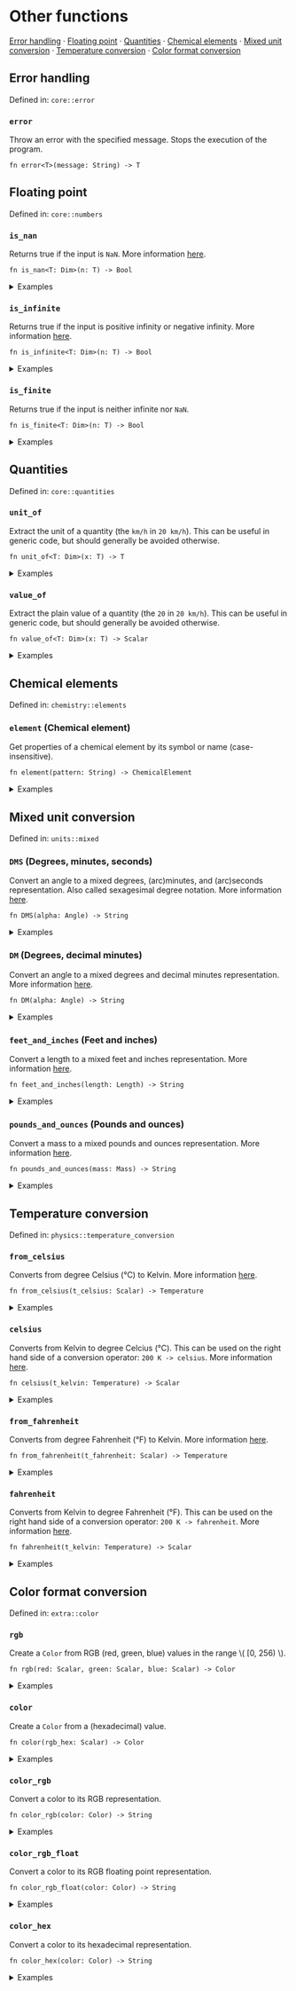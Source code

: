 # Other functions

[Error handling](#error-handling) · [Floating point](#floating-point) · [Quantities](#quantities) · [Chemical elements](#chemical-elements) · [Mixed unit conversion](#mixed-unit-conversion) · [Temperature conversion](#temperature-conversion) · [Color format conversion](#color-format-conversion)

## Error handling

Defined in: `core::error`

### `error`
Throw an error with the specified message. Stops the execution of the program.

```nbt
fn error<T>(message: String) -> T
```

## Floating point

Defined in: `core::numbers`

### `is_nan`
Returns true if the input is `NaN`.
More information [here](https://doc.rust-lang.org/std/primitive.f64.html#method.is_nan).

```nbt
fn is_nan<T: Dim>(n: T) -> Bool
```

<details>
<summary>Examples</summary>

* <a href="https://numbat.dev/?q=is%5Fnan%2837%29"><i class="fa fa-play"></i> Run this example</a>

  ```nbt
    >>> is_nan(37)
    
      is_nan(37)
    
        = false    [Bool]
    
  ```
* <a href="https://numbat.dev/?q=is%5Fnan%28NaN%29"><i class="fa fa-play"></i> Run this example</a>

  ```nbt
    >>> is_nan(NaN)
    
      is_nan(NaN)
    
        = true    [Bool]
    
  ```
</details>

### `is_infinite`
Returns true if the input is positive infinity or negative infinity.
More information [here](https://doc.rust-lang.org/std/primitive.f64.html#method.is_infinite).

```nbt
fn is_infinite<T: Dim>(n: T) -> Bool
```

<details>
<summary>Examples</summary>

* <a href="https://numbat.dev/?q=is%5Finfinite%2837%29"><i class="fa fa-play"></i> Run this example</a>

  ```nbt
    >>> is_infinite(37)
    
      is_infinite(37)
    
        = false    [Bool]
    
  ```
* <a href="https://numbat.dev/?q=is%5Finfinite%28%2Dinf%29"><i class="fa fa-play"></i> Run this example</a>

  ```nbt
    >>> is_infinite(-inf)
    
      is_infinite(-inf)
    
        = true    [Bool]
    
  ```
</details>

### `is_finite`
Returns true if the input is neither infinite nor `NaN`.

```nbt
fn is_finite<T: Dim>(n: T) -> Bool
```

<details>
<summary>Examples</summary>

* <a href="https://numbat.dev/?q=is%5Ffinite%2837%29"><i class="fa fa-play"></i> Run this example</a>

  ```nbt
    >>> is_finite(37)
    
      is_finite(37)
    
        = true    [Bool]
    
  ```
* <a href="https://numbat.dev/?q=is%5Ffinite%28%2Dinf%29"><i class="fa fa-play"></i> Run this example</a>

  ```nbt
    >>> is_finite(-inf)
    
      is_finite(-inf)
    
        = false    [Bool]
    
  ```
</details>

## Quantities

Defined in: `core::quantities`

### `unit_of`
Extract the unit of a quantity (the `km/h` in `20 km/h`). This can be useful in generic code, but should generally be avoided otherwise.

```nbt
fn unit_of<T: Dim>(x: T) -> T
```

<details>
<summary>Examples</summary>

* <a href="https://numbat.dev/?q=unit%5Fof%2820%20km%2Fh%29"><i class="fa fa-play"></i> Run this example</a>

  ```nbt
    >>> unit_of(20 km/h)
    
      unit_of(20 kilometre / hour)
    
        = 1 km/h    [Velocity]
    
  ```
</details>

### `value_of`
Extract the plain value of a quantity (the `20` in `20 km/h`). This can be useful in generic code, but should generally be avoided otherwise.

```nbt
fn value_of<T: Dim>(x: T) -> Scalar
```

<details>
<summary>Examples</summary>

* <a href="https://numbat.dev/?q=value%5Fof%2820%20km%2Fh%29"><i class="fa fa-play"></i> Run this example</a>

  ```nbt
    >>> value_of(20 km/h)
    
      value_of(20 kilometre / hour)
    
        = 20
    
  ```
</details>

## Chemical elements

Defined in: `chemistry::elements`

### `element` (Chemical element)
Get properties of a chemical element by its symbol or name (case-insensitive).

```nbt
fn element(pattern: String) -> ChemicalElement
```

<details>
<summary>Examples</summary>

* Get the entire element struct for hydrogen.

  <a href="https://numbat.dev/?q=element%28%22H%22%29"><i class="fa fa-play"></i> Run this example</a>
  ```nbt
    >>> element("H")
    
      element("H")
    
        = ChemicalElement { symbol: "H", name: "Hydrogen", atomic_number: 1, group: 1, group_name: "Alkali metals", period: 1, melting_point: 13.99 K, boiling_point: 20.271 K, density: 0.00008988 g/cm³, electron_affinity: 0.754 eV, ionization_energy: 13.598 eV, vaporization_heat: 0.904 kJ/mol }    [ChemicalElement]
    
  ```
* Get the ionization energy of hydrogen.

  <a href="https://numbat.dev/?q=element%28%22hydrogen%22%29%2Eionization%5Fenergy"><i class="fa fa-play"></i> Run this example</a>
  ```nbt
    >>> element("hydrogen").ionization_energy
    
      element("hydrogen").ionization_energy
    
        = 13.598 eV    [Energy or Torque]
    
  ```
</details>

## Mixed unit conversion

Defined in: `units::mixed`

### `DMS` (Degrees, minutes, seconds)
Convert an angle to a mixed degrees, (arc)minutes, and (arc)seconds representation. Also called sexagesimal degree notation.
More information [here](https://en.wikipedia.org/wiki/Sexagesimal_degree).

```nbt
fn DMS(alpha: Angle) -> String
```

<details>
<summary>Examples</summary>

* <a href="https://numbat.dev/?q=DMS%2846%2E5858%C2%B0%29"><i class="fa fa-play"></i> Run this example</a>

  ```nbt
    >>> DMS(46.5858°)
    
      DMS(46.5858 degree)
    
        = "46° 35′ 9″"    [String]
    
  ```
</details>

### `DM` (Degrees, decimal minutes)
Convert an angle to a mixed degrees and decimal minutes representation.
More information [here](https://en.wikipedia.org/wiki/Decimal_degrees).

```nbt
fn DM(alpha: Angle) -> String
```

<details>
<summary>Examples</summary>

* <a href="https://numbat.dev/?q=DM%2846%2E5858%C2%B0%29"><i class="fa fa-play"></i> Run this example</a>

  ```nbt
    >>> DM(46.5858°)
    
      DM(46.5858 degree)
    
        = "46° 35.148′"    [String]
    
  ```
</details>

### `feet_and_inches` (Feet and inches)
Convert a length to a mixed feet and inches representation.
More information [here](https://en.wikipedia.org/wiki/Foot_(unit)).

```nbt
fn feet_and_inches(length: Length) -> String
```

<details>
<summary>Examples</summary>

* <a href="https://numbat.dev/?q=feet%5Fand%5Finches%28180cm%29"><i class="fa fa-play"></i> Run this example</a>

  ```nbt
    >>> feet_and_inches(180cm)
    
      feet_and_inches(180 centimetre)
    
        = "5 ft 10.8661 in"    [String]
    
  ```
</details>

### `pounds_and_ounces` (Pounds and ounces)
Convert a mass to a mixed pounds and ounces representation.
More information [here](https://en.wikipedia.org/wiki/Pound_(mass)).

```nbt
fn pounds_and_ounces(mass: Mass) -> String
```

<details>
<summary>Examples</summary>

* <a href="https://numbat.dev/?q=pounds%5Fand%5Founces%281kg%29"><i class="fa fa-play"></i> Run this example</a>

  ```nbt
    >>> pounds_and_ounces(1kg)
    
      pounds_and_ounces(1 kilogram)
    
        = "2 lb 3.27396 oz"    [String]
    
  ```
</details>

## Temperature conversion

Defined in: `physics::temperature_conversion`

### `from_celsius`
Converts from degree Celsius (°C) to Kelvin.
More information [here](https://en.wikipedia.org/wiki/Conversion_of_scales_of_temperature).

```nbt
fn from_celsius(t_celsius: Scalar) -> Temperature
```

<details>
<summary>Examples</summary>

* \\( 300 °C \\) in Kelvin.

  <a href="https://numbat.dev/?q=from%5Fcelsius%28300%29"><i class="fa fa-play"></i> Run this example</a>
  ```nbt
    >>> from_celsius(300)
    
      from_celsius(300)
    
        = 573.15 K    [Temperature]
    
  ```
</details>

### `celsius`
Converts from Kelvin to degree Celcius (°C). This can be used on the right hand side of a conversion operator: `200 K -> celsius`.
More information [here](https://en.wikipedia.org/wiki/Conversion_of_scales_of_temperature).

```nbt
fn celsius(t_kelvin: Temperature) -> Scalar
```

<details>
<summary>Examples</summary>

* \\( 300K \\) in degree Celsius.

  <a href="https://numbat.dev/?q=300K%20%2D%3E%20celsius"><i class="fa fa-play"></i> Run this example</a>
  ```nbt
    >>> 300K -> celsius
    
      celsius(300 kelvin)
    
        = 26.85
    
  ```
</details>

### `from_fahrenheit`
Converts from degree Fahrenheit (°F) to Kelvin.
More information [here](https://en.wikipedia.org/wiki/Conversion_of_scales_of_temperature).

```nbt
fn from_fahrenheit(t_fahrenheit: Scalar) -> Temperature
```

<details>
<summary>Examples</summary>

* \\( 300 °F \\) in Kelvin.

  <a href="https://numbat.dev/?q=from%5Ffahrenheit%28300%29"><i class="fa fa-play"></i> Run this example</a>
  ```nbt
    >>> from_fahrenheit(300)
    
      from_fahrenheit(300)
    
        = 422.039 K    [Temperature]
    
  ```
</details>

### `fahrenheit`
Converts from Kelvin to degree Fahrenheit (°F). This can be used on the right hand side of a conversion operator: `200 K -> fahrenheit`.
More information [here](https://en.wikipedia.org/wiki/Conversion_of_scales_of_temperature).

```nbt
fn fahrenheit(t_kelvin: Temperature) -> Scalar
```

<details>
<summary>Examples</summary>

* \\( 300K \\) in degree Fahrenheit.

  <a href="https://numbat.dev/?q=300K%20%2D%3E%20fahrenheit"><i class="fa fa-play"></i> Run this example</a>
  ```nbt
    >>> 300K -> fahrenheit
    
      fahrenheit(300 kelvin)
    
        = 80.33
    
  ```
</details>

## Color format conversion

Defined in: `extra::color`

### `rgb`
Create a `Color` from RGB (red, green, blue) values in the range \\( [0, 256) \\).

```nbt
fn rgb(red: Scalar, green: Scalar, blue: Scalar) -> Color
```

<details>
<summary>Examples</summary>

* <a href="https://numbat.dev/?q=use%20extra%3A%3Acolor%0Argb%28125%2C%20128%2C%20218%29"><i class="fa fa-play"></i> Run this example</a>

  ```nbt
    >>> rgb(125, 128, 218)
    
      rgb(125, 128, 218)
    
        = Color { red: 125, green: 128, blue: 218 }    [Color]
    
  ```
</details>

### `color`
Create a `Color` from a (hexadecimal) value.

```nbt
fn color(rgb_hex: Scalar) -> Color
```

<details>
<summary>Examples</summary>

* <a href="https://numbat.dev/?q=use%20extra%3A%3Acolor%0Acolor%280xff7700%29"><i class="fa fa-play"></i> Run this example</a>

  ```nbt
    >>> color(0xff7700)
    
      color(16_742_144)
    
        = Color { red: 255, green: 119, blue: 0 }    [Color]
    
  ```
</details>

### `color_rgb`
Convert a color to its RGB representation.

```nbt
fn color_rgb(color: Color) -> String
```

<details>
<summary>Examples</summary>

* <a href="https://numbat.dev/?q=use%20extra%3A%3Acolor%0Acyan%20%2D%3E%20color%5Frgb"><i class="fa fa-play"></i> Run this example</a>

  ```nbt
    >>> cyan -> color_rgb
    
      color_rgb(cyan)
    
        = "rgb(0, 255, 255)"    [String]
    
  ```
</details>

### `color_rgb_float`
Convert a color to its RGB floating point representation.

```nbt
fn color_rgb_float(color: Color) -> String
```

<details>
<summary>Examples</summary>

* <a href="https://numbat.dev/?q=use%20extra%3A%3Acolor%0Acyan%20%2D%3E%20color%5Frgb%5Ffloat"><i class="fa fa-play"></i> Run this example</a>

  ```nbt
    >>> cyan -> color_rgb_float
    
      color_rgb_float(cyan)
    
        = "rgb(0.000, 1.000, 1.000)"    [String]
    
  ```
</details>

### `color_hex`
Convert a color to its hexadecimal representation.

```nbt
fn color_hex(color: Color) -> String
```

<details>
<summary>Examples</summary>

* <a href="https://numbat.dev/?q=use%20extra%3A%3Acolor%0Argb%28225%2C%2036%2C%20143%29%20%2D%3E%20color%5Fhex"><i class="fa fa-play"></i> Run this example</a>

  ```nbt
    >>> rgb(225, 36, 143) -> color_hex
    
      color_hex(rgb(225, 36, 143))
    
        = "#e1248f"    [String]
    
  ```
</details>

